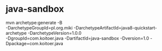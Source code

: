 # java-sandbox

mvn archetype:generate -B \
 -DarchetypeGroupId=pl.org.miki -DarchetypeArtifactId=java8-quickstart-archetype -DarchetypeVersion=1.0.0 \
 -DgroupId=com.koitoer.java -DartifactId=java-sandbox -Dversion=1.0 -Dpackage=com.koitoer.java